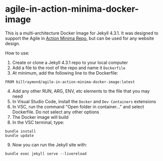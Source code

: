 # agile-in-action-minima-docker-image
This is a multi-architecture Docker Image for Jekyll 4.3.1. It was designed to support the Agile in [Action Minima Repo](https://github.com/BillRaymond/agile-in-action-minima), but can be used for any website design.

How to use:

1. Create or clone a Jekyll 4.3.1 repo to your local computer
2. Add a file to the root of the repo and name it `Dockerfile`
3. At minimum, add the following line to the Dockerfile:
```
FROM billraymond/agile-in-action-minima-docker-image:latest
```
4. Add any other RUN, ARG, ENV, etc elements to the file that you may need
5. In Visual Studio Code, install the `Docker` and `Dev Containers` extensions
6. In VSC, run the command "Open folder in container..." and select Dockerfile. Do not select any other options
7. The Docker image will build
8. In the VSC terminal, type:
```
bundle install
bundle update
```
9. Now you can run the Jekyll site with:
```
bundle exec jekyll serve --livereload
```
